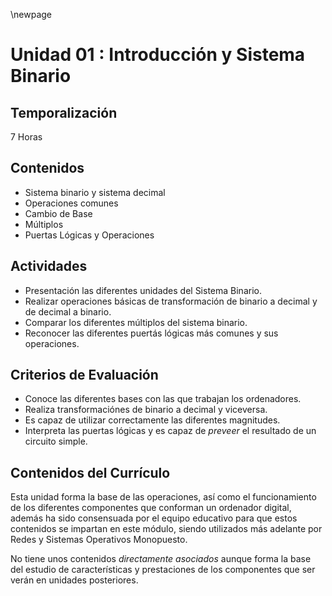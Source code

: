 \newpage

# Unidad 01 : Introducción y Sistema Binario

## Temporalización

7 Horas

## Contenidos 

* Sistema binario y sistema decimal
* Operaciones comunes
* Cambio de Base
* Múltiplos
* Puertas Lógicas y Operaciones

## Actividades

* Presentación las diferentes unidades del Sistema Binario.
* Realizar operaciones básicas de transformación de binario a decimal y de decimal a binario.
* Comparar los diferentes múltiplos del sistema binario.
* Reconocer las diferentes puertás lógicas más comunes y sus operaciones.

## Criterios de Evaluación

* Conoce las diferentes bases con las que trabajan los ordenadores.
* Realiza transformaciónes de binario a decimal y viceversa.
* Es capaz de utilizar correctamente las diferentes magnitudes.
* Interpreta las puertas lógicas y es capaz de *preveer* el resultado de un circuito simple.

## Contenidos del Currículo

Esta unidad forma la base de las operaciones, así como el funcionamiento de los diferentes componentes
que conforman un ordenador digital, además ha sido consensuada por el equipo educativo para que estos 
contenidos se impartan en este módulo, siendo utilizados más adelante por Redes y Sistemas Operativos Monopuesto.

No tiene unos contenidos *directamente asociados* aunque forma la base del estudio de características y
prestaciones de los componentes que ser verán en unidades posteriores.
